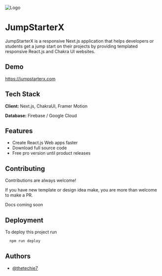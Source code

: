 
![Logo](https://jumpstarterx.com/logo.png)



# JumpStarterX

JumpStarterX is a responsive Next.js application that helps developers or students get a jump start on their projects by providing templated responsive React.js and Chakra UI websites.








## Demo
https://jumpstarterx.com


## Tech Stack

**Client:** Next.js, ChakraUI, Framer Motion

**Database:** Firebase / Google Cloud

## Features

- Create React.js Web apps faster
- Download full source code
- Free pro version until product releases
## Contributing

Contributions are always welcome!

If you have new template or design idea make, you are more than welcome to make a PR.

Docs coming soon

## Deployment

To deploy this project run

```bash
  npm run deploy
```


## Authors

- [@thetechie7](https://www.github.com/thetechie7)

